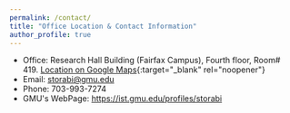 ```yaml
---
permalink: /contact/
title: "Office Location & Contact Information"
author_profile: true
---
```

<!-- ## Office Location & Contact Info -->
* Office: Research Hall Building (Fairfax Campus), Fourth floor, Room# 419. [Location on Google Maps](https://maps.app.goo.gl/7sPmMiaHg6zMKkKUA){:target="_blank" rel="noopener"}
* Email: storabi@gmu.edu
* Phone: 703-993-7274
* GMU's WebPage: https://ist.gmu.edu/profiles/storabi
